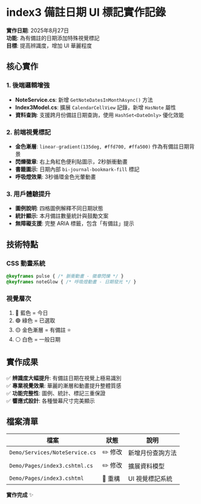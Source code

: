 # index3 備註日期 UI 標記實作記錄

**實作日期**: 2025年8月27日  
**功能**: 為有備註的日期添加特殊視覺標記  
**目標**: 提高辨識度，增加 UI 華麗程度  

## 核心實作

### 1. 後端邏輯增強
- **NoteService.cs**: 新增 `GetNoteDatesInMonthAsync()` 方法
- **Index3Model.cs**: 擴展 `CalendarCellView` 記錄，新增 `HasNote` 屬性  
- **資料查詢**: 支援跨月份備註日期查詢，使用 `HashSet<DateOnly>` 優化效能

### 2. 前端視覺標記
- **金色漸層**: `linear-gradient(135deg, #ffd700, #ffa500)` 作為有備註日期背景
- **閃爍徽章**: 右上角紅色便利貼圖示，2秒脈衝動畫
- **書籤圖示**: 日期內部 `bi-journal-bookmark-fill` 標記
- **呼吸燈效果**: 3秒循環金色光暈動畫

### 3. 用戶體驗提升
- **圖例說明**: 四格圖例解釋不同日期狀態
- **統計顯示**: 本月備註數量統計與鼓勵文案
- **無障礙支援**: 完整 ARIA 標籤，包含「有備註」提示

## 技術特點

### CSS 動畫系統
```css
@keyframes pulse { /* 脈衝動畫 - 徽章閃爍 */ }
@keyframes noteGlow { /* 呼吸燈動畫 - 日期發光 */ }
```

### 視覺層次
1. 🔵 藍色 = 今日
2. 🟢 綠色 = 已選取  
3. 🟡 金色漸層 = 有備註 ⭐
4. ⚪ 白色 = 一般日期

## 實作成果

✅ **辨識度大幅提升**: 有備註日期在視覺上極易識別  
✅ **專業視覺效果**: 華麗的漸層和動畫提升整體質感  
✅ **功能完整性**: 圖例、統計、標記三重保證  
✅ **響應式設計**: 各種螢幕尺寸完美顯示

## 檔案清單

| 檔案 | 狀態 | 說明 |
|------|------|------|
| `Demo/Services/NoteService.cs` | ✏️ 修改 | 新增月份查詢方法 |
| `Demo/Pages/index3.cshtml.cs` | ✏️ 修改 | 擴展資料模型 |
| `Demo/Pages/index3.cshtml` | 🔄 重構 | UI 視覺標記系統 |

**實作完成** ✨
